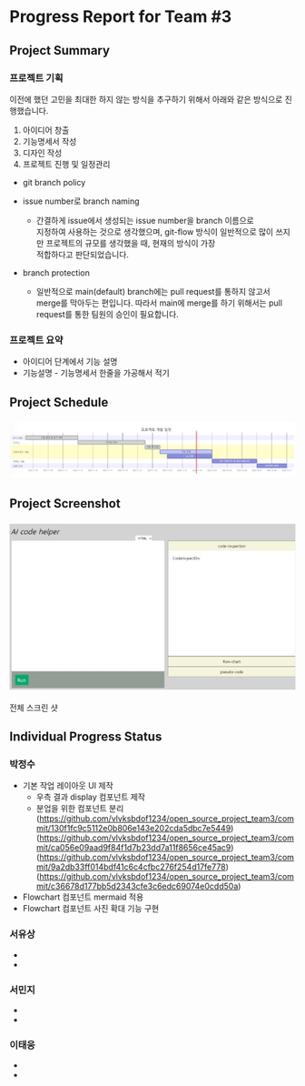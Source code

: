 # Progress Report for Team #3
## Project Summary
### 프로젝트 기획
이전에 했던 고민을 최대한 하지 않는 방식을 추구하기 위해서 아래와 같은 방식으로 진행했습니다.
1. 아이디어 창출
2. 기능명세서 작성
3. 디자인 작성
4. 프로젝트 진행 및 일정관리 
- git branch policy
- issue number로 branch naming
     - 간결하게 issue에서 생성되는 issue number을 branch 이름으로   
     지정하여 사용하는 것으로 생각했으며, git-flow 방식이 일반적으로 많이 쓰지만 프로젝트의 규모를 생각했을 때, 현재의 방식이 가장   
     적합하다고 판단되었습니다.

- branch protection
    - 일반적으로 main(default) branch에는 pull request를 통하지 않고서 merge를 막아두는 편입니다. 따라서 main에 merge를 하기 위해서는 pull request를 통한 팀원의 승인이 필요합니다.
### 프로젝트 요약
- 아이디어 단계에서 기능 설명
- 기능설명 - 기능명세서 한줄을 가공해서 적기


## Project Schedule
### ![project-schedule](/image/project-schedule.jpg)
## Project Screenshot
### ![AIcodehelper](/image/AI_code_helper.jpg)
전체 스크린 샷
## Individual Progress Status
### 박정수
- 기본 작업 레이아웃 UI 제작
    - 우측 결과 display 컴포넌트 제작
    - 분업을 위한 컴포넌트 분리
    (https://github.com/vlvksbdof1234/open_source_project_team3/commit/130f1fc9c5112e0b806e143e202cda5dbc7e5449)
(https://github.com/vlvksbdof1234/open_source_project_team3/commit/ca056e09aad9f84f1d7b23dd7a11f8656ce45ac9)
(https://github.com/vlvksbdof1234/open_source_project_team3/commit/9a2db33ff014bdf41c6c4cfbc276f254d17fe778)
(https://github.com/vlvksbdof1234/open_source_project_team3/commit/c36678d177bb5d2343cfe3c6edc69074e0cdd50a)
- Flowchart 컴포넌트 mermaid 적용
- Flowchart 컴포넌트 사진 확대 기능 구현

### 서유상
- 
-
### 서민지
-
-
### 이태웅
-
- 